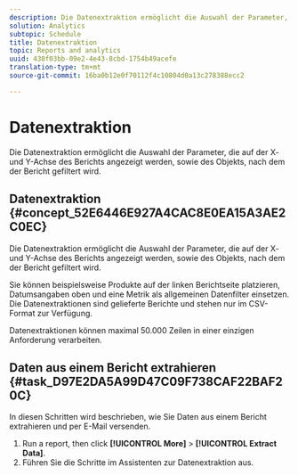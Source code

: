 ```yaml
---
description: Die Datenextraktion ermöglicht die Auswahl der Parameter, die auf der X- und Y-Achse des Berichts angezeigt werden, sowie des Objekts, nach dem der Bericht gefiltert wird.
solution: Analytics
subtopic: Schedule
title: Datenextraktion
topic: Reports and analytics
uuid: 430f03bb-09e2-4e43-8cbd-1754b49acefe
translation-type: tm+mt
source-git-commit: 16ba0b12e0f70112f4c10804d0a13c278388ecc2

---
```



# Datenextraktion

Die Datenextraktion ermöglicht die Auswahl der Parameter, die auf der X- und Y-Achse des Berichts angezeigt werden, sowie des Objekts, nach dem der Bericht gefiltert wird.

## Datenextraktion {#concept_52E6446E927A4CAC8E0EA15A3AE2C0EC}

Die Datenextraktion ermöglicht die Auswahl der Parameter, die auf der X- und Y-Achse des Berichts angezeigt werden, sowie des Objekts, nach dem der Bericht gefiltert wird.

<!-- 

t_data_extract.xml

 -->

Sie können beispielsweise Produkte auf der linken Berichtseite platzieren, Datumsangaben oben und eine Metrik als allgemeinen Datenfilter einsetzen. Die Datenextraktionen sind gelieferte Berichte und stehen nur im CSV-Format zur Verfügung.

Datenextraktionen können maximal 50.000 Zeilen in einer einzigen Anforderung verarbeiten.

## Daten aus einem Bericht extrahieren {#task_D97E2DA5A99D47C09F738CAF22BAF20C}

In diesen Schritten wird beschrieben, wie Sie Daten aus einem Bericht extrahieren und per E-Mail versenden.

1. Run a report, then click **[!UICONTROL More]** &gt; **[!UICONTROL Extract Data]**.
1. Führen Sie die Schritte im Assistenten zur Datenextraktion aus.
